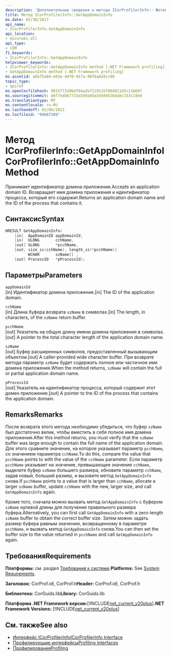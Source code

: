 ```yaml
---
description: 'Дополнительные сведения о методе ICorProfilerInfo:: Жетаппдомаининфо'
title: Метод ICorProfilerInfo::GetAppDomainInfo
ms.date: 03/30/2017
api_name:
- ICorProfilerInfo.GetAppDomainInfo
api_location:
- mscorwks.dll
api_type:
- COM
f1_keywords:
- ICorProfilerInfo::GetAppDomainInfo
helpviewer_keywords:
- ICorProfilerInfo::GetAppDomainInfo method [.NET Framework profiling]
- GetAppDomainInfo method [.NET Framework profiling]
ms.assetid: a6bf5a04-e03e-44f0-917a-96f6a6d3cc96
topic_type:
- apiref
ms.openlocfilehash: 981577320bdf04a2bf119115f066811d3c11b68f
ms.sourcegitcommit: ddf7edb67715a5b9a45e3dd44536dabc153c1de0
ms.translationtype: MT
ms.contentlocale: ru-RU
ms.lasthandoff: 02/06/2021
ms.locfileid: "99687289"
---
```

# <a name="icorprofilerinfogetappdomaininfo-method"></a><span data-ttu-id="7417f-103">Метод ICorProfilerInfo::GetAppDomainInfo</span><span class="sxs-lookup"><span data-stu-id="7417f-103">ICorProfilerInfo::GetAppDomainInfo Method</span></span>

<span data-ttu-id="7417f-104">Принимает идентификатор домена приложения.</span><span class="sxs-lookup"><span data-stu-id="7417f-104">Accepts an application domain ID.</span></span> <span data-ttu-id="7417f-105">Возвращает имя домена приложения и идентификатор процесса, который его содержит.</span><span class="sxs-lookup"><span data-stu-id="7417f-105">Returns an application domain name and the ID of the process that contains it.</span></span>  
  
## <a name="syntax"></a><span data-ttu-id="7417f-106">Синтаксис</span><span class="sxs-lookup"><span data-stu-id="7417f-106">Syntax</span></span>  
  
```cpp  
HRESULT GetAppDomainInfo(  
    [in]  AppDomainID appDomainId,  
    [in]  ULONG       cchName,  
    [out] ULONG       *pcchName,  
    [out, size_is(cchName), length_is(*pcchName)]  
          WCHAR       szName[] ,  
    [out] ProcessID   *pProcessId);  
```  
  
## <a name="parameters"></a><span data-ttu-id="7417f-107">Параметры</span><span class="sxs-lookup"><span data-stu-id="7417f-107">Parameters</span></span>  

 `appDomainId`  
 <span data-ttu-id="7417f-108">[in] Идентификатор домена приложения.</span><span class="sxs-lookup"><span data-stu-id="7417f-108">[in] The ID of the application domain.</span></span>  
  
 `cchName`  
 <span data-ttu-id="7417f-109">[in] Длина буфера возврата `szName` в символах.</span><span class="sxs-lookup"><span data-stu-id="7417f-109">[in] The length, in characters, of the `szName` return buffer.</span></span>  
  
 `pcchName`  
 <span data-ttu-id="7417f-110">[out] Указатель на общую длину имени домена приложения в символах.</span><span class="sxs-lookup"><span data-stu-id="7417f-110">[out] A pointer to the total character length of the application domain name.</span></span>  
  
 `szName`  
 <span data-ttu-id="7417f-111">[out] Буфер расширенных символов, предоставленный вызывающим объектом.</span><span class="sxs-lookup"><span data-stu-id="7417f-111">[out] A caller-provided wide character buffer.</span></span> <span data-ttu-id="7417f-112">При возврате метода параметр `szName` будет содержать полное или частичное имя домена приложения.</span><span class="sxs-lookup"><span data-stu-id="7417f-112">When the method returns, `szName` will contain the full or partial application domain name.</span></span>  
  
 `pProcessId`  
 <span data-ttu-id="7417f-113">[out] Указатель на идентификатор процесса, который содержит этот домен приложения.</span><span class="sxs-lookup"><span data-stu-id="7417f-113">[out] A pointer to the ID of the process that contains the application domain.</span></span>  
  
## <a name="remarks"></a><span data-ttu-id="7417f-114">Remarks</span><span class="sxs-lookup"><span data-stu-id="7417f-114">Remarks</span></span>  

 <span data-ttu-id="7417f-115">После возврата этого метода необходимо убедиться, что буфер `szName` был достаточно велик, чтобы вместить в себя полное имя домена приложения.</span><span class="sxs-lookup"><span data-stu-id="7417f-115">After this method returns, you must verify that the `szName` buffer was large enough to contain the full name of the application domain.</span></span> <span data-ttu-id="7417f-116">Для этого сравните значение, на которое указывает параметр `pcchName`, со значением параметра `cchName`.</span><span class="sxs-lookup"><span data-stu-id="7417f-116">To do this, compare the value that `pcchName` points to with the value of the `cchName` parameter.</span></span> <span data-ttu-id="7417f-117">Если параметр `pcchName` указывает на значение, превышающее значение `cchName`, выделите буфер `szName` большего размера, обновите параметр `cchName`, задав новый, больший размер, и вызовите метод `GetAppDomainInfo` снова.</span><span class="sxs-lookup"><span data-stu-id="7417f-117">If `pcchName` points to a value that is larger than `cchName`, allocate a larger `szName` buffer, update `cchName` with the new, larger size, and call `GetAppDomainInfo` again.</span></span>  
  
 <span data-ttu-id="7417f-118">Кроме того, сначала можно вызвать метод `GetAppDomainInfo` с буфером `szName` нулевой длины для получения правильного размера буфера.</span><span class="sxs-lookup"><span data-stu-id="7417f-118">Alternatively, you can first call `GetAppDomainInfo` with a zero-length `szName` buffer to obtain the correct buffer size.</span></span> <span data-ttu-id="7417f-119">Затем можно задать размер буфера равным значению, возвращенному в параметре `pcchName`, и вызвать метод `GetAppDomainInfo` снова.</span><span class="sxs-lookup"><span data-stu-id="7417f-119">You can then set the buffer size to the value returned in `pcchName` and call `GetAppDomainInfo` again.</span></span>  
  
## <a name="requirements"></a><span data-ttu-id="7417f-120">Требования</span><span class="sxs-lookup"><span data-stu-id="7417f-120">Requirements</span></span>  

 <span data-ttu-id="7417f-121">**Платформы:** см. раздел [Требования к системе](../../get-started/system-requirements.md).</span><span class="sxs-lookup"><span data-stu-id="7417f-121">**Platforms:** See [System Requirements](../../get-started/system-requirements.md).</span></span>  
  
 <span data-ttu-id="7417f-122">**Заголовок:** CorProf.idl, CorProf.h</span><span class="sxs-lookup"><span data-stu-id="7417f-122">**Header:** CorProf.idl, CorProf.h</span></span>  
  
 <span data-ttu-id="7417f-123">**Библиотека:** CorGuids.lib</span><span class="sxs-lookup"><span data-stu-id="7417f-123">**Library:** CorGuids.lib</span></span>  
  
 <span data-ttu-id="7417f-124">**Платформа .NET Framework версии:**[!INCLUDE[net_current_v20plus](../../../../includes/net-current-v20plus-md.md)]</span><span class="sxs-lookup"><span data-stu-id="7417f-124">**.NET Framework Versions:** [!INCLUDE[net_current_v20plus](../../../../includes/net-current-v20plus-md.md)]</span></span>  
  
## <a name="see-also"></a><span data-ttu-id="7417f-125">См. также</span><span class="sxs-lookup"><span data-stu-id="7417f-125">See also</span></span>

- [<span data-ttu-id="7417f-126">Интерфейс ICorProfilerInfo</span><span class="sxs-lookup"><span data-stu-id="7417f-126">ICorProfilerInfo Interface</span></span>](icorprofilerinfo-interface.md)
- [<span data-ttu-id="7417f-127">Профилирующие интерфейсы</span><span class="sxs-lookup"><span data-stu-id="7417f-127">Profiling Interfaces</span></span>](profiling-interfaces.md)
- [<span data-ttu-id="7417f-128">Профилирование</span><span class="sxs-lookup"><span data-stu-id="7417f-128">Profiling</span></span>](index.md)
